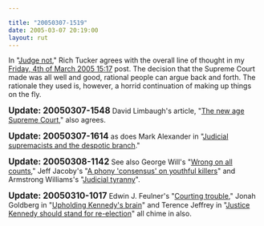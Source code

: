```yaml
---

title: "20050307-1519"
date: 2005-03-07 20:19:00
layout: rut
---
```


<p> In "<a href="http://www.townhall.com/columnists/richtucker/rt20050304.shtml">Judge
not</a>," Rich Tucker agrees with the overall line of thought in
my <a href="./view.php?date=20050304-1517">Friday, 4th of March
2005 15:17</a> post.  The decision that the Supreme Court made
was all well and good, rational people can argue back and forth.
The rationale they used is, however, a horrid continuation of making
up things on the fly.</p>

<p><strong><big>Update: 20050307-1548</big></strong> David Limbaugh's article, "<a href="http://www.townhall.com/columnists/davidlimbaugh/dl20050304.shtml">The new age Supreme Court</a>," also agrees.</p>

<p><strong><big>Update: 20050307-1614</big></strong> as does Mark Alexander in "<a href="http://www.townhall.com/columnists/markalexander/ma20050305.shtml">Judicial supremacists and the despotic branch</a>."</p>

<p><strong><big>Update: 20050308-1142</big></strong> See also George Will's "<a href="http://www.townhall.com/columnists/georgewill/gw20050307.shtml">Wrong on all counts</a>," Jeff Jacoby's "<a href="http://www.townhall.com/columnists/jeffjacoby/jj20050307.shtml">A phony 'consensus' on youthful killers</a>" and Armstrong Williams's "<a href="http://www.townhall.com/columnists/Armstrongwilliams/aw20050307.shtml">Judicial tyranny</a>".

</p><p><strong><big>Update: 20050310-1017</big></strong> Edwin J. Feulner's "<a href="http://www.townhall.com/columnists/edwinfeulner/ef20050309.shtml">Courting trouble</a>," Jonah Goldberg in "<a href="http://www.townhall.com/columnists/jonahgoldberg/jg20050309.shtml">Upholding Kennedy's brain</a>" and Terence Jeffrey in "<a href="http://www.townhall.com/columnists/terencejeffrey/tj20050309.shtml">Justice Kennedy should stand for re-election</a>" all chime in also.</p>

